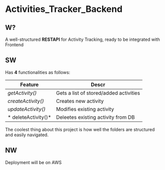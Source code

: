 # Activities_Tracker_Backend
## W?
A well-structured **RESTAPI** for Activity Tracking, ready to be integrated with Frontend

## SW
Has **4** functionalities as follows:

| Feature | Descr|
| ----------- | --------- |
| *getActivity()* | Gets a list of stored/added activities |
| *createActivity()* | Creates new activity |
| *updateActivity()* | Modifies existing activity |
| * deleteActivity()* | Deleetes existing activity from DB | 

The coolest thing about this project is how well the folders are structured and easily navigated.

## NW
Deployment will be on AWS
